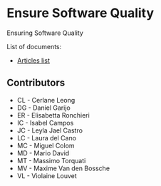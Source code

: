 # Ensure Software Quality

Ensuring Software Quality

List of documents:

* [Articles list](docs/list-papers/articles.md)

## Contributors

* CL - Cerlane Leong
* DG - Daniel Garijo
* ER - Elisabetta Ronchieri
* IC - Isabel Campos
* JC - Leyla Jael Castro
* LC - Laura del Cano
* MC - Miguel Colom
* MD - Mario David
* MT - Massimo Torquati
* MV - Maxime Van den Bossche
* VL - Violaine Louvet
